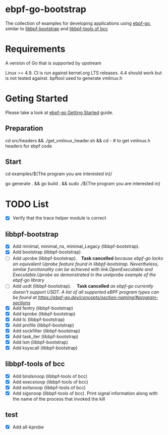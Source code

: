 # ebpf-go-bootstrap

The collection of examples for developing applications using [ebpf-go], similar to [libbpf-bootstrap] and [libbpf-tools of bcc]

# Requirements
A version of Go that is supported by upstream

Linux >= 4.9. CI is run against kernel.org LTS releases. 4.4 should work but is not tested against.
bpftool used to generate vmlinux.h

# Geting Started
Please take a look at [ebpf-go Getting Started] guide.

## Preparation
cd src/headers && ./get_vmlinux_header.sh  && cd -   # to get vmlinux.h headers for ebpf code

## Start
cd examples/${The program you are interested in}/

go generate . && go build . && sudo ./${The program you are interested in}

# TODO List
- [x] Verify that the trace helper module is correct
## libbpf-bootstrap
- [x] Add minimal, minimal_ns, minimal_Legacy (libbpf-bootstrap).
- [x] Add bootstrap (libbpf-bootstrap)
- [ ] Add uprobe (libbpf-bootstrap).　**Task cancelled** *because ebpf-go lacks an equivalent Uprobe feature found in libbpf-bootstrap. Nevertheless, similar functionality can be achieved with link.OpenExecutable and Executable.Uprobe as demonstrated in the uretprobe example of the ebpf-go library*
- [ ] Add usdt (libbpf-bootstrap). 　**Task cancelled** *as ebpf-go currently doesn't support USDT. A list of all supported eBPF program types can be found at https://ebpf-go.dev/concepts/section-naming/#program-sections*
- [x] Add fentry (libbpf-bootstrap)
- [x] Add kprobe (libbpf-bootstrap)
- [x] Add tc (libbpf-bootstrap)
- [x] Add profile (libbpf-bootstrap)
- [x] Add sockfilter (libbpf-bootstrap)
- [x] Add task_iter (libbpf-bootstrap)
- [x] Add lsm (libbpf-bootstrap)
- [x] Add ksyscall (libbpf-bootstrap)
## libbpf-tools of bcc
- [x] Add bindsnoop  (libbpf-tools of bcc)
- [x] Add execsnoop (libbpf-tools of bcc)
- [x] Add exitsnoop (libbpf-tools of bcc)
- [x] Add sigsnoop (libbpf-tools of bcc).  Print signal information along with the name of the process that invoked the kill

## test
- [x] Add all-kprobe

[ebpf-go Getting Started]: https://ebpf-go.dev/guides/getting-started/
[ebpf-go]: https://github.com/cilium/ebpf
[libbpf-bootstrap]: https://github.com/libbpf/libbpf-bootstrap
[libbpf-tools of bcc]: https://github.com/iovisor/bcc/tree/master/libbpf-tools
